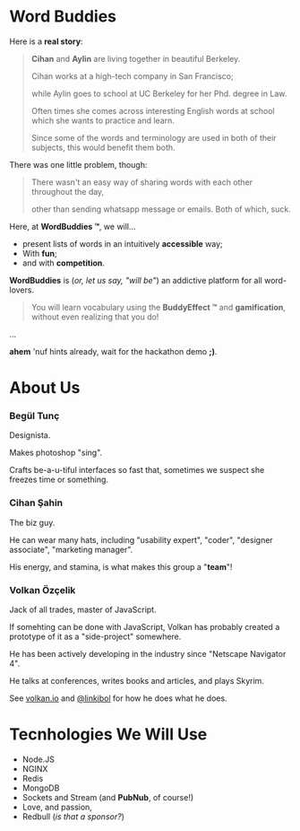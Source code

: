 Word Buddies
================

Here is a **real story**:

> **Cihan**  and **Aylin** are living together in beautiful Berkeley. 
>
> Cihan works at a high-tech company in San Francisco; 
>
> while Aylin goes to school at UC Berkeley for her Phd. degree in Law. 
> 
> Often times she comes across interesting English words at school which she wants to practice and learn. 
>
> Since some of the words and terminology are used in both of their subjects, this would benefit them both. 

There was one little problem, though: 

> There wasn't an easy way of sharing words with each other throughout the day, 
>
> other than sending whatsapp message or emails. Both of which, suck. 

Here, at **WordBuddies ™**, we will&hellip; 

* present lists of words in an intuitively **accessible** way;
* With **fun**; 
* and with **competition**.

**WordBuddies** is (*or, let us say, "will be"*) an addictive platform for all word-lovers.

> You will learn vocabulary using the **BuddyEffect ™** and **gamification**, without even realizing that you do!

&hellip;

**ahem** \'nuf hints already, wait for the hackathon demo **;)**.

About Us
===========================

### Begül Tunç

Designista. 

Makes photoshop "sing". 

Crafts be-a-u-tiful interfaces so fast that, sometimes we suspect she freezes time or something. 

### Cihan Şahin

The biz guy. 

He can wear many hats, including "usability expert", "coder", "designer associate", "marketing manager". 

His energy, and stamina, is what makes this group a "**team**"!

### Volkan Özçelik

Jack of all trades, master of JavaScript. 

If somehting can be done with JavaScript, Volkan has probably created a prototype of it as a "side-project" somewhere.

He has been actively developing in the industry since "Netscape Navigator 4".

He talks at conferences, writes books and articles, and plays Skyrim.

See [volkan.io](http://volkan.io/) and [@linkibol](http://twitter.com/linkibol) for how he does what he does.

Tecnhologies We Will Use
=======

* Node.JS
* NGINX
* Redis
* MongoDB
* Sockets and Stream (and **PubNub**, of course!)
* Love, and passion,
* Redbull (*is that a sponsor?*)

